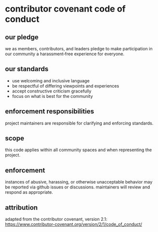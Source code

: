 # contributor covenant code of conduct

## our pledge
we as members, contributors, and leaders pledge to make participation in our community a harassment‑free experience for everyone.

## our standards
- use welcoming and inclusive language
- be respectful of differing viewpoints and experiences
- accept constructive criticism gracefully
- focus on what is best for the community

## enforcement responsibilities
project maintainers are responsible for clarifying and enforcing standards.

## scope
this code applies within all community spaces and when representing the project.

## enforcement
instances of abusive, harassing, or otherwise unacceptable behavior may be reported via github issues or discussions. maintainers will review and respond as appropriate.

## attribution
adapted from the contributor covenant, version 2.1: https://www.contributor-covenant.org/version/2/1/code_of_conduct/
